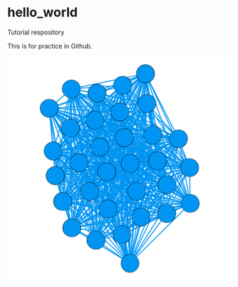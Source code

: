 # hello_world
Tutorial respository

This is for practice in Github.

![Image of sheep Network](Images/Untitled.png)
